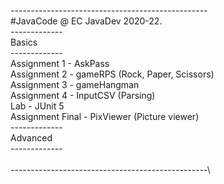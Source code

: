 -------------------------------------------------\
#JavaCode @ EC JavaDev 2020-22.\
-------------\
 Basics\
-------------\
Assignment 1 - AskPass\
Assignment 2 - gameRPS (Rock, Paper, Scissors)\
Assignment 3 - gameHangman\
Assignment 4 - InputCSV (Parsing)\
Lab - JUnit 5\
Assignment Final - PixViewer (Picture viewer)\
-------------\
 Advanced\
-------------\
\
-------------------------------------------------\
